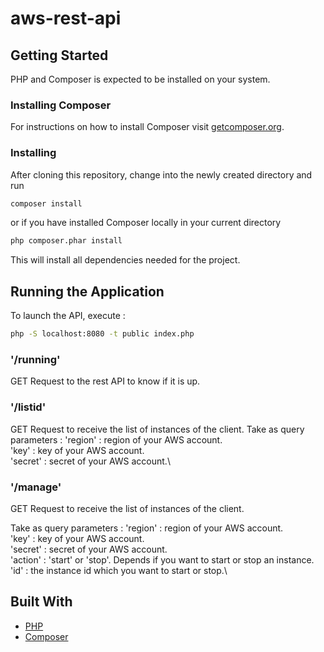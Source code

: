 # aws-rest-api

## Getting Started

PHP and Composer is expected to be installed on your system.

### Installing Composer

For instructions on how to install Composer visit [getcomposer.org](https://getcomposer.org/download/).

### Installing

After cloning this repository, change into the newly created directory and run

```bash
composer install
```
or if you have installed Composer locally in your current directory

```bash
php composer.phar install
```
This will install all dependencies needed for the project.

## Running the Application

To launch the API, execute :

```bash
php -S localhost:8080 -t public index.php
```
### '/running'

GET Request to the rest API to know if it is up.

### '/listid'

GET Request to receive the list of instances of the client.
Take as query parameters :
'region' : region of your AWS account.\
'key' : key of your AWS account.\
'secret' : secret of your AWS account.\

### '/manage'

GET Request to receive the list of instances of the client.

Take as query parameters :
'region' : region of your AWS account.\
'key' : key of your AWS account.\
'secret' : secret of your AWS account.\
'action' : 'start' or 'stop'. Depends if you want to start or stop an instance.\
'id' : the instance id which you want to start or stop.\

## Built With

  - [PHP](https://secure.php.net/)
  - [Composer](https://getcomposer.org/)
